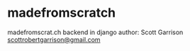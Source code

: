 # madefromscratch
madefromscrat.ch backend in django
author:  Scott Garrison  scottrobertgarrison@gmail.com
